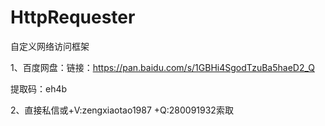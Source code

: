 # HttpRequester
自定义网络访问框架

1、百度网盘：链接：https://pan.baidu.com/s/1GBHi4SgodTzuBa5haeD2_Q

提取码：eh4b


2、直接私信或+V:zengxiaotao1987 +Q:280091932索取
